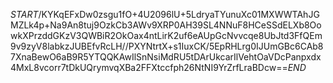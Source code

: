 $START$/KYKqEFxDw0zsgu1fO+4U2096lU+5LdryaTYunuXc01MXWWTAhJGMZLk4p+Na9An8tuj9OzkCb3AWv9XRP0AH39SL4NNuF8HCeSSdELXb8OowkXPrzddGKzV3QWBiR2OkOax4ntLirK2uf6eAUpGcNvvcqe8UbJtd3FfQEm9v9zyV8labkzJUBEfvRcLH//PXYNtrtX+s1IuxCK/5EpRHLrg0IJUmGBc6CAb87XnaBewO6aB9R5YTQQKAwIlSnNsiMdRU5tDArUkcarIlVehtOaVDcPanpxdx4MxL8vcorr7tDkUQrymvqXBa2FFXtccfph26NtNI9YrZrfLraBDcw==$END$